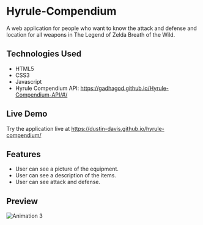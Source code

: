 # Hyrule-Compendium

A web application for people who want to know the attack and defense and location for all weapons in The Legend of Zelda Breath of the Wild.

## Technologies Used

- HTML5
- CSS3
- Javascript
- Hyrule Compendium API: https://gadhagod.github.io/Hyrule-Compendium-API/#/


## Live Demo

Try the application live at https://dustin-davis.github.io/hyrule-compendium/

## Features

- User can see a picture of the equipment.
- User can see a description of the items.
- User can see attack and defense.

## Preview


![Animation 3](https://user-images.githubusercontent.com/93169062/164111502-a9f12a9e-b607-4cc4-b435-c09ecb8ff4ee.gif)


